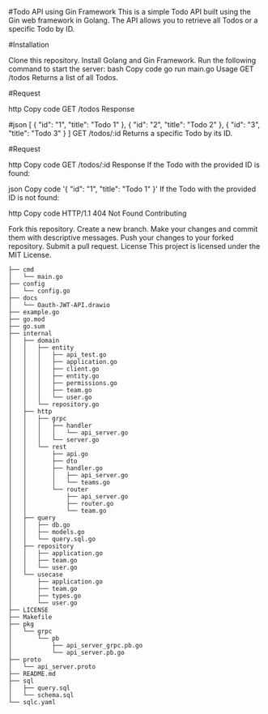 #Todo API using Gin Framework
This is a simple Todo API built using the Gin web framework in Golang. The API allows you to retrieve all Todos or a specific Todo by ID.

#Installation

Clone this repository.
Install Golang and Gin Framework.
Run the following command to start the server:
bash
Copy code
go run main.go
Usage
GET /todos
Returns a list of all Todos.

#Request

http
Copy code
GET /todos
Response

#json
[
  {
    "id": "1",
    "title": "Todo 1"
  },
  {
    "id": "2",
    "title": "Todo 2"
  },
  {
    "id": "3",
    "title": "Todo 3"
  }
]
GET /todos/:id
Returns a specific Todo by its ID.

#Request

http
Copy code
GET /todos/:id
Response
If the Todo with the provided ID is found:

json
Copy code
'{
  "id": "1",
  "title": "Todo 1"
}'
If the Todo with the provided ID is not found:

http
Copy code
HTTP/1.1 404 Not Found
Contributing

Fork this repository.
Create a new branch.
Make your changes and commit them with descriptive messages.
Push your changes to your forked repository.
Submit a pull request.
License
This project is licensed under the MIT License.
```
├── cmd
│   └── main.go
├── config
│   └── config.go
├── docs
│   └── Oauth-JWT-API.drawio
├── example.go
├── go.mod
├── go.sum
├── internal
│   ├── domain
│   │   ├── entity
│   │   │   ├── api_test.go
│   │   │   ├── application.go
│   │   │   ├── client.go
│   │   │   ├── entity.go
│   │   │   ├── permissions.go
│   │   │   ├── team.go
│   │   │   └── user.go
│   │   └── repository.go
│   ├── http
│   │   ├── grpc
│   │   │   ├── handler
│   │   │   │   └── api_server.go
│   │   │   └── server.go
│   │   └── rest
│   │       ├── api.go
│   │       ├── dto
│   │       ├── handler.go
│   │       │   ├── api_server.go
│   │       │   └── teams.go
│   │       └── router
│   │           ├── api_server.go
│   │           ├── router.go
│   │           └── team.go
│   ├── query
│   │   ├── db.go
│   │   ├── models.go
│   │   └── query.sql.go
│   ├── repository
│   │   ├── application.go
│   │   ├── team.go
│   │   └── user.go
│   └── usecase
│       ├── application.go
│       ├── team.go
│       ├── types.go
│       └── user.go
├── LICENSE
├── Makefile
├── pkg
│   └── grpc
│       └── pb
│           ├── api_server_grpc.pb.go
│           └── api_server.pb.go
├── proto
│   └── api_server.proto
├── README.md
├── sql
│   ├── query.sql
│   └── schema.sql
└── sqlc.yaml
